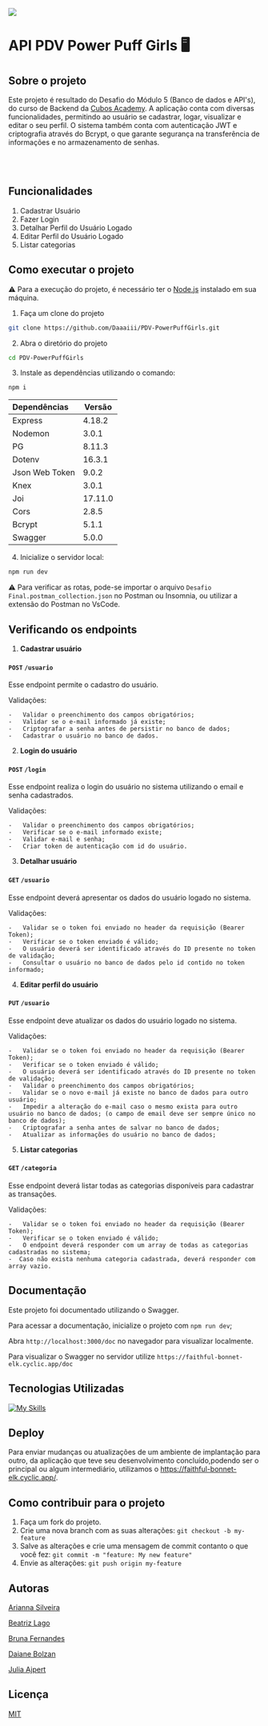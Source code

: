 ![](https://i.imgur.com/xG74tOh.png)

# API PDV Power Puff Girls 🖥️

## Sobre o projeto
Este projeto é resultado do Desafio do Módulo 5 (Banco de dados e API's), do curso de Backend da [Cubos Academy](https://cubos.academy/cursos/desenvolvimento-de-software).
A aplicação conta com diversas funcionalidades, permitindo ao usuário se cadastrar, logar, visualizar e editar o seu perfil. O sistema também conta com autenticação JWT e criptografia através do Bcrypt, o que garante segurança na transferência de informações e no armazenamento de senhas.

<br/>
<br/>

## Funcionalidades
1. Cadastrar Usuário
2. Fazer Login
3. Detalhar Perfil do Usuário Logado
4. Editar Perfil do Usuário Logado
5. Listar categorias

## Como executar o projeto
:warning: Para a execução do projeto, é necessário ter o [Node.js](https://nodejs.org/en) instalado em sua máquina.


1) Faça um clone do projeto
```bash
git clone https://github.com/Daaaiii/PDV-PowerPuffGirls.git
```
2) Abra o diretório do projeto
```bash
cd PDV-PowerPuffGirls
```
3) Instale as dependências utilizando o comando:
```bash
npm i
```


| Dependências | Versão |
|:----------|------|
|Express| 4.18.2|
|Nodemon  | 3.0.1 |
|PG  | 8.11.3 |
|Dotenv | 16.3.1 |
|Json Web Token | 9.0.2 |
|Knex | 3.0.1|
|Joi | 17.11.0|
|Cors | 2.8.5
|Bcrypt  | 5.1.1 |
|Swagger | 5.0.0 |


4) Inicialize o servidor local: 
```bash
npm run dev
```
:warning: Para verificar as rotas, pode-se importar o arquivo `Desafio Final.postman_collection.json` no Postman ou Insomnia, ou utilizar a extensão do Postman no VsCode.

## Verificando os endpoints


1) **Cadastrar usuário**

 #### `POST` `/usuario`

 Esse endpoint permite o cadastro do usuário.

Validações: 

    -   Validar o preenchimento dos campos obrigatórios;
    -   Validar se o e-mail informado já existe;
    -   Criptografar a senha antes de persistir no banco de dados;
    -   Cadastrar o usuário no banco de dados.




2) **Login do usuário**

#### `POST` `/login`

Esse endpoint realiza o login do usuário no sistema utilizando o email e senha cadastrados.

Validações:

    -   Validar o preenchimento dos campos obrigatórios;
    -   Verificar se o e-mail informado existe;
    -   Validar e-mail e senha;
    -   Criar token de autenticação com id do usuário.




3) **Detalhar usuário**

#### `GET` `/usuario`

Esse endpoint deverá apresentar os dados do usuário logado no sistema.

Validações:

    -   Validar se o token foi enviado no header da requisição (Bearer Token);
    -   Verificar se o token enviado é válido;
    -   O usuário deverá ser identificado através do ID presente no token de validação;
    -   Consultar o usuário no banco de dados pelo id contido no token informado;



4) **Editar perfil do usuário**

#### `PUT` `/usuario`

Esse endpoint deve atualizar os dados do usuário logado no sistema.

Validações: 

    -   Validar se o token foi enviado no header da requisição (Bearer Token);
    -   Verificar se o token enviado é válido;
    -   O usuário deverá ser identificado através do ID presente no token de validação;
    -   Validar o preenchimento dos campos obrigatórios;
    -   Validar se o novo e-mail já existe no banco de dados para outro usuário;
    -   Impedir a alteração do e-mail caso o mesmo exista para outro usuário no banco de dados; (o campo de email deve ser sempre único no banco de dados);
    -   Criptografar a senha antes de salvar no banco de dados;
    -   Atualizar as informações do usuário no banco de dados;



5) **Listar categorias**

#### `GET` `/categoria`

Esse endpoint deverá listar todas as categorias disponíveis para cadastrar as transações.

Validações: 

    -   Validar se o token foi enviado no header da requisição (Bearer Token);
    -   Verificar se o token enviado é válido;
    -   O endpoint deverá responder com um array de todas as categorias cadastradas no sistema;     
    -  Caso não exista nenhuma categoria cadastrada, deverá responder com array vazio.



## Documentação
Este projeto foi documentado utilizando o Swagger. 

Para acessar a documentação, inicialize o projeto com `npm run dev`;

Abra `http://localhost:3000/doc` no navegador para visualizar localmente.

Para visualizar o Swagger no servidor utilize `https://faithful-bonnet-elk.cyclic.app/doc`





## Tecnologias Utilizadas
[![My Skills](https://skillicons.dev/icons?i=js,nodejs,postman,express,git,github,postgres,swagger )](https://skillicons.dev)


## Deploy 
Para enviar mudanças ou atualizações de um ambiente de implantação para outro, da aplicação que teve seu desenvolvimento concluído,podendo ser o principal ou algum intermediário, utilizamos o https://faithful-bonnet-elk.cyclic.app/.

## Como contribuir para o projeto
1. Faça um fork do projeto.
2. Crie uma nova branch com as suas alterações: `git checkout -b my-feature`
3. Salve as alterações e crie uma mensagem de commit contanto o que você fez: `git commit -m "feature: My new feature"`
4. Envie as alterações: `git push origin my-feature`

## Autoras
[Arianna Silveira](https://github.com/AriannaSilveira)

[Beatriz Lago](https://github.com/Beatrizlagosb)

[Bruna Fernandes](https://github.com/BrunagFernandes)

[Daiane Bolzan](https://www.linkedin.com/in/daiane-deponti-bolzan/)

[Julia Ajpert](https://github.com/jajpert)

## Licença
[MIT](LICENSE)